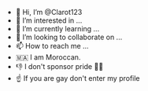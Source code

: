 - 👋 Hi, I’m @Clarot123
- 👀 I’m interested in ...
- 🌱 I’m currently learning ...
- 💞️ I’m looking to collaborate on ...
- 📫 How to reach me ...
- 🇲🇦 I am Moroccan.
- 👎 I don't sponsor pride 🏳️‍🌈
- ☝ If you are gay don't enter my profile
